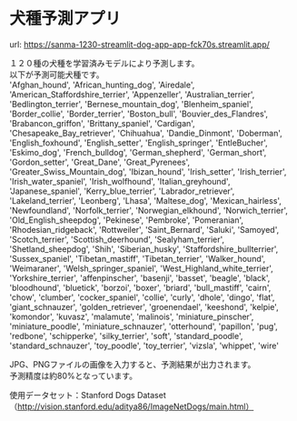# 犬種予測アプリ  
url: https://sanma-1230-streamlit-dog-app-app-fck70s.streamlit.app/  
  
１２０種の犬種を学習済みモデルにより予測します。  
以下が予測可能犬種です。  
'Afghan_hound', 'African_hunting_dog', 'Airedale', 
'American_Staffordshire_terrier', 'Appenzeller', 'Australian_terrier', 
'Bedlington_terrier', 'Bernese_mountain_dog', 'Blenheim_spaniel', 
'Border_collie', 'Border_terrier', 'Boston_bull', 'Bouvier_des_Flandres', 
'Brabancon_griffon', 'Brittany_spaniel', 'Cardigan', 'Chesapeake_Bay_retriever', 
'Chihuahua', 'Dandie_Dinmont', 'Doberman', 'English_foxhound', 'English_setter', 
'English_springer', 'EntleBucher', 'Eskimo_dog', 'French_bulldog', 'German_shepherd', 
'German_short', 'Gordon_setter', 'Great_Dane', 'Great_Pyrenees', 
'Greater_Swiss_Mountain_dog', 'Ibizan_hound', 'Irish_setter', 'Irish_terrier', 
'Irish_water_spaniel', 'Irish_wolfhound', 'Italian_greyhound', 'Japanese_spaniel', 
'Kerry_blue_terrier', 'Labrador_retriever', 'Lakeland_terrier', 'Leonberg', 'Lhasa', 
'Maltese_dog', 'Mexican_hairless', 'Newfoundland', 'Norfolk_terrier', 'Norwegian_elkhound', 
'Norwich_terrier', 'Old_English_sheepdog', 'Pekinese', 'Pembroke', 'Pomeranian', 
'Rhodesian_ridgeback', 'Rottweiler', 'Saint_Bernard', 'Saluki', 'Samoyed', 'Scotch_terrier', 
'Scottish_deerhound', 'Sealyham_terrier', 'Shetland_sheepdog', 'Shih', 'Siberian_husky', 
'Staffordshire_bullterrier', 'Sussex_spaniel', 'Tibetan_mastiff', 'Tibetan_terrier', 
'Walker_hound', 'Weimaraner', 'Welsh_springer_spaniel', 'West_Highland_white_terrier', 
'Yorkshire_terrier', 'affenpinscher', 'basenji', 'basset', 'beagle', 'black', 'bloodhound', 
'bluetick', 'borzoi', 'boxer', 'briard', 'bull_mastiff', 'cairn', 'chow', 'clumber', 
'cocker_spaniel', 'collie', 'curly', 'dhole', 'dingo', 'flat', 'giant_schnauzer', 
'golden_retriever', 'groenendael', 'keeshond', 'kelpie', 'komondor', 'kuvasz', 'malamute',
'malinois', 'miniature_pinscher', 'miniature_poodle', 'miniature_schnauzer', 'otterhound', 
'papillon', 'pug', 'redbone', 'schipperke', 'silky_terrier', 'soft', 'standard_poodle', 
'standard_schnauzer', 'toy_poodle', 'toy_terrier', 'vizsla', 'whippet', 'wire'
       
JPG、PNGファイルの画像を入力すると、予測結果が出力されます。  
予測精度は約80%となっています。  

使用データセット：Stanford Dogs Dataset（http://vision.stanford.edu/aditya86/ImageNetDogs/main.html）